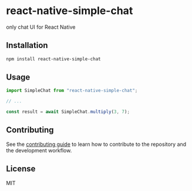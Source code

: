 # react-native-simple-chat

only chat UI for React Native

## Installation

```sh
npm install react-native-simple-chat
```

## Usage

```js
import SimpleChat from "react-native-simple-chat";

// ...

const result = await SimpleChat.multiply(3, 7);
```

## Contributing

See the [contributing guide](CONTRIBUTING.md) to learn how to contribute to the repository and the development workflow.

## License

MIT
